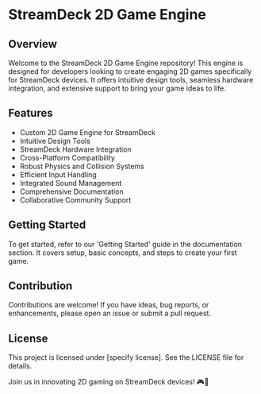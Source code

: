 # StreamDeck 2D Game Engine

## Overview
Welcome to the StreamDeck 2D Game Engine repository! This engine is designed for developers looking to create engaging 2D games specifically for StreamDeck devices. It offers intuitive design tools, seamless hardware integration, and extensive support to bring your game ideas to life.

## Features
- Custom 2D Game Engine for StreamDeck
- Intuitive Design Tools
- StreamDeck Hardware Integration
- Cross-Platform Compatibility
- Robust Physics and Collision Systems
- Efficient Input Handling
- Integrated Sound Management
- Comprehensive Documentation
- Collaborative Community Support

## Getting Started
To get started, refer to our 'Getting Started' guide in the documentation section. It covers setup, basic concepts, and steps to create your first game.

## Contribution
Contributions are welcome! If you have ideas, bug reports, or enhancements, please open an issue or submit a pull request.

## License
This project is licensed under [specify license]. See the LICENSE file for details.

Join us in innovating 2D gaming on StreamDeck devices! 🎮🚀
